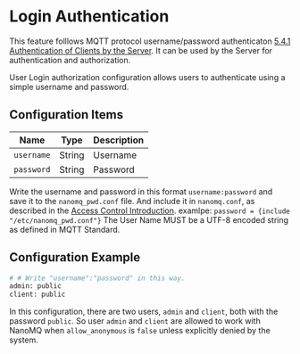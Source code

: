 # Login Authentication

This feature folllows MQTT protocol username/password authenticaton [5.4.1 Authentication of Clients by the Server](http://docs.oasis-open.org/mqtt/mqtt/v3.1.1/os/mqtt-v3.1.1-os.html#_Security). It can be used by the Server for authentication and authorization.

User Login authorization configuration allows users to authenticate using a simple username and password.

## Configuration Items

| Name       | Type   | Description |
| ---------- | ------ | ----------- |
| `username` | String | Username    |
| `password` | String | Password    |

Write the username and password in this format `username:password` and save it to the `nanomq_pwd.conf` file. And include it in `nanomq.conf`, as described in the [Access Control Introduction](introduction.md).
examlpe:
`password = {include "/etc/nanomq_pwd.conf"}`
The User Name MUST be a UTF-8 encoded string as defined in MQTT Standard.

## Configuration Example

```bash
# # Write "username":"password" in this way.
admin: public
client: public
```

In this configuration, there are two users, `admin` and `client`, both with the password `public`. So user `admin` and `client` are allowed to work with NanoMQ when `allow_anonymous` is `false` unless explicitly denied by the system.  

